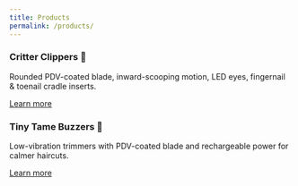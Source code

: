 ```yaml
---
title: Products
permalink: /products/
---
```


<div class="cards">
  <div class="card">
    <h3>Critter Clippers 🐊</h3>
    <p>Rounded PDV-coated blade, inward-scooping motion, LED eyes, fingernail & toenail cradle inserts.</p>
    <p><a class="cta" href="/products/critter-clippers/">Learn more</a></p>
  </div>

  <div class="card">
    <h3>Tiny Tame Buzzers 🐻</h3>
    <p>Low-vibration trimmers with PDV-coated blade and rechargeable power for calmer haircuts.</p>
    <p><a class="cta" href="/products/tiny-tame-buzzers/">Learn more</a></p>
  </div>
</div>

